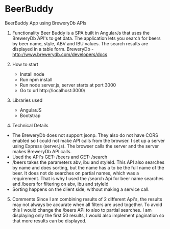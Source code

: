 # BeerBuddy
BeerBuddy App using BreweryDb APIs

 1. Functionality
Beer Buddy is a SPA built in AngularJs that uses the BreweryDb API's to get data. The application lets you search for   beers by beer name, style, ABV    and IBU values. The search results are displayed in a table form.
BreweryDb - http://www.brewerydb.com/developers/docs
 
 2. How to start
    - Install node
    - Run npm install
    - Run node server.js, server starts at port 3000
    - Go to url http://localhost:3000/
 
 3. Libraries used
    - AngularJS
    - Bootstrap
 
 4. Technical Details
- The BreweryDb does not support jsonp. They also do not have CORS enabled so I could not make API calls from the browser. I set up a server using Express (server.js). The browser calls the server and the server makes BreweryDb API calls.
- Used the API's GET: /beers and GET: /search
- /beers takes the parameters abv, ibu and styleId. This API also searches by name and does sorting, but the name has a to be the full name of the beer. It does not do searches on partial names, which was a requirement. That is why I used the /search Api for beer name searches and /beers for filtering on abv, ibu and styleId
- Sorting happens on the client side, without making a service call. 
 
 5. Comments
    Since I am combining results of 2 different Api's, the results may not always be accurate when all filters are used together. To avoid this I would change the /beers API to also to partial searches. I am displaying only the first 50 results, I would also implement pagination so that more results can be displayed.  
